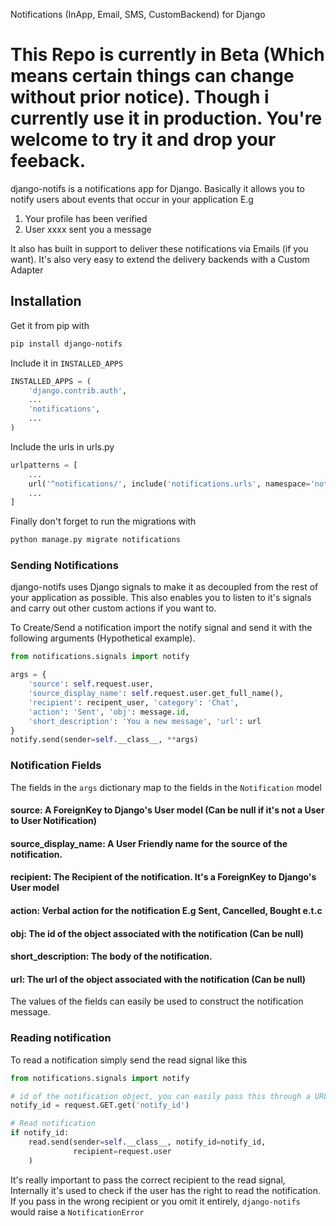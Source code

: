 Notifications (InApp, Email, SMS, CustomBackend) for Django

# This Repo is currently in Beta (Which means certain things can change without prior notice). Though i currently use it in production. You're welcome to try it and drop your feeback.

django-notifs is a notifications app for Django. Basically it allows you to notify users about events that occur in your application E.g

1. Your profile has been verified
2. User xxxx sent you a message

It also has built in support to deliver these notifications via Emails (if you want). It's also very easy to extend the delivery backends with a Custom Adapter

## Installation
Get it from pip with

```bash
pip install django-notifs
```

Include it in `INSTALLED_APPS`

```python
INSTALLED_APPS = (
    'django.contrib.auth',
    ...
    'notifications',
    ...
)
```

Include the urls in urls.py

```python
urlpatterns = [
    ...
    url('^notifications/', include('notifications.urls', namespace='notifications')),
    ...
]
```

Finally don't forget to run the migrations with

```bash
python manage.py migrate notifications
```

### Sending Notifications
django-notifs uses Django signals to make it as decoupled from the rest of your application as possible. This also enables you to listen to it's signals and carry out other custom actions if you want to.

To Create/Send a notification import the notify signal and send it with the following arguments (Hypothetical example).

```python
from notifications.signals import notify

args = {
    'source': self.request.user,
    'source_display_name': self.request.user.get_full_name(),
    'recipient': recipent_user, 'category': 'Chat',
    'action': 'Sent', 'obj': message.id,
    'short_description': 'You a new message', 'url': url
}
notify.send(sender=self.__class__, **args)
```
### Notification Fields
The fields in the `args` dictionary map to the fields in the `Notification` model

  #### source: A ForeignKey to Django's User model (Can be null if it's not a User to User Notification)
  #### source_display_name: A User Friendly name for the source of the notification.
  #### recipient: The Recipient of the notification. It's a ForeignKey to Django's User model
  #### action: Verbal action for the notification E.g Sent, Cancelled, Bought e.t.c
  #### obj: The id of the object associated with the notification (Can be null)
  #### short_description: The body of the notification.
  #### url: The url of the object associated with the notification (Can be null)

The values of the fields can easily be used to construct the notification message.


### Reading notification
To read a notification simply send the read signal like this

```python
from notifications.signals import notify

# id of the notification object, you can easily pass this through a URL
notify_id = request.GET.get('notify_id')

# Read notification
if notify_id:
    read.send(sender=self.__class__, notify_id=notify_id,
              recipient=request.user
    )
```

It's really important to pass the correct recipient to the read signal, Internally it's used to check if the user has the right to read the notification. If you pass in the wrong recipient or you omit it entirely, `django-notifs` would raise a
`NotificationError`

